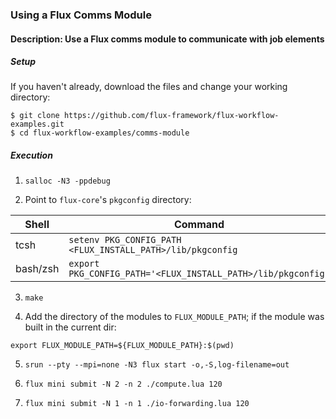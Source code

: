 ### Using a Flux Comms Module

#### Description: Use a Flux comms module to communicate with job elements

##### Setup

If you haven't already, download the files and change your working directory:

```
$ git clone https://github.com/flux-framework/flux-workflow-examples.git
$ cd flux-workflow-examples/comms-module
```

##### Execution

1. `salloc -N3 -ppdebug`

2. Point to `flux-core`'s `pkgconfig` directory:

| Shell     | Command                                                      |
| -----     | ----------                                                   |
| tcsh      | `setenv PKG_CONFIG_PATH <FLUX_INSTALL_PATH>/lib/pkgconfig`   |
| bash/zsh  | `export PKG_CONFIG_PATH='<FLUX_INSTALL_PATH>/lib/pkgconfig'` |

3. `make`

4. Add the directory of the modules to `FLUX_MODULE_PATH`; if the module was
built in the current dir:

`export FLUX_MODULE_PATH=${FLUX_MODULE_PATH}:$(pwd)`

5. `srun --pty --mpi=none -N3 flux start -o,-S,log-filename=out`

6. `flux mini submit -N 2 -n 2 ./compute.lua 120`

7. `flux mini submit -N 1 -n 1 ./io-forwarding.lua 120`
